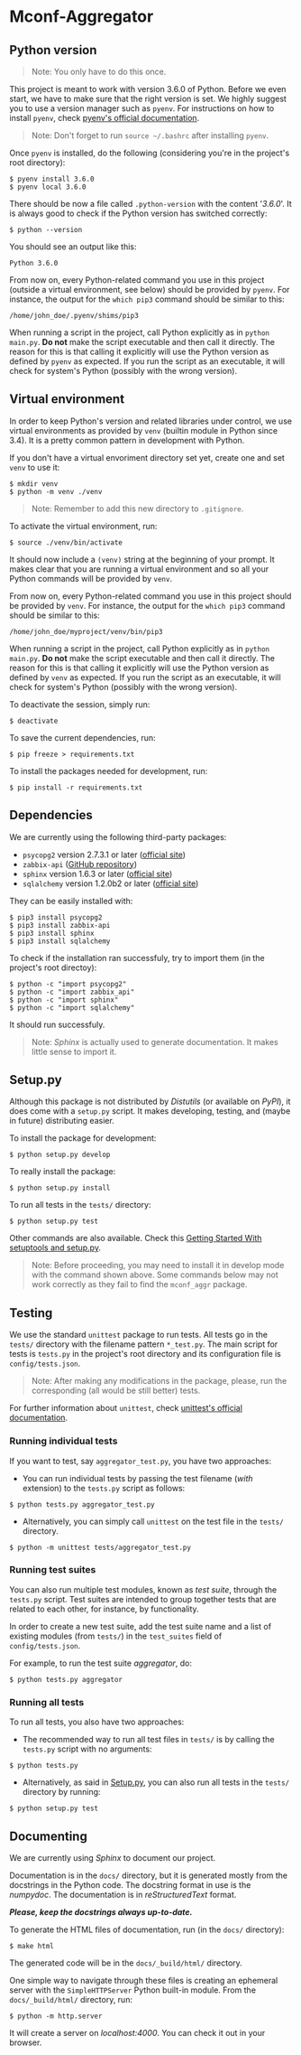 # Mconf-Aggregator

## Python version

> Note: You only have to do this once.

This project is meant to work with version 3.6.0 of Python. Before we even start,
we have to make sure that the right version is set. We highly suggest you to use
a version manager such as `pyenv`. For instructions on how to
install `pyenv`, check
[pyenv's official documentation](https://github.com/pyenv/pyenv#installation).

> Note: Don't forget to run `source ~/.bashrc` after installing `pyenv`.

Once `pyenv` is installed, do the following (considering you're in the
project's root directory):

```
$ pyenv install 3.6.0
$ pyenv local 3.6.0
```

There should be now a file called `.python-version` with the content '_3.6.0_'.
It is always good to check if the Python version has switched correctly:

```
$ python --version
```

You should see an output like this:

```
Python 3.6.0
```

From now on, every Python-related command you use in this project (outside a virtual
environment, see below) should be provided by `pyenv`.
For instance, the output for the `which pip3` command should be similar to this:

```
/home/john_doe/.pyenv/shims/pip3
```

When running a script in the project, call Python explicitly as in `python main.py`.
**Do not** make the script executable and then call it directly. The reason for
this is that calling it explicitly will use the Python version as defined by `pyenv` as expected.
If you run the script as an executable, it will check for system's Python
(possibly with the wrong version).

## Virtual environment

In order to keep Python's version and related libraries under control, we use
virtual environments as provided by `venv` (builtin module in Python since 3.4).
It is a pretty common pattern in development with Python.

If you don't have a virtual envoriment directory set yet, create one and
set `venv` to use it:

```
$ mkdir venv
$ python -m venv ./venv
```

> Note: Remember to add this new directory to `.gitignore`.

To activate the virtual environment, run:

```
$ source ./venv/bin/activate
```

It should now include a `(venv)` string at the beginning of your prompt. It
makes clear that you are running a virtual environment and so all your Python
commands will be provided by `venv`.

From now on, every Python-related command you use in this project should be
provided by `venv`. For instance, the output for the `which pip3` command should be similar to this:

```
/home/john_doe/myproject/venv/bin/pip3
```

When running a script in the project, call Python explicitly as in `python main.py`.
**Do not** make the script executable and then call it directly. The reason for
this is that calling it explicitly will use the Python version as defined by `venv` as expected.
If you run the script as an executable, it will check for system's Python
(possibly with the wrong version).

To deactivate the session, simply run:

```
$ deactivate
```

To save the current dependencies, run:

```
$ pip freeze > requirements.txt
```

To install the packages needed for development, run:

```
$ pip install -r requirements.txt
```

## Dependencies

We are currently using the following third-party packages:

* `psycopg2` version 2.7.3.1 or later ([official site](http://initd.org/psycopg/))
* `zabbix-api` ([GitHub repository](https://github.com/gescheit/scripts/tree/master/zabbix))
* `sphinx` version 1.6.3 or later ([official site](http://www.sphinx-doc.org/en/stable/))
* `sqlalchemy` version 1.2.0b2 or later ([official site](https://www.sqlalchemy.org/))

They can be easily installed with:

```
$ pip3 install psycopg2
$ pip3 install zabbix-api
$ pip3 install sphinx
$ pip3 install sqlalchemy
```

To check if the installation ran successfuly, try to import them
(in the project's root directoy):

```
$ python -c "import psycopg2"
$ python -c "import zabbix_api"
$ python -c "import sphinx"
$ python -c "import sqlalchemy"
```

It should run successfuly.

> Note: _Sphinx_ is actually used to generate documentation. It makes little
sense to import it.

## Setup.py

Although this package is not distributed by _Distutils_ (or available on _PyPI_),
it does come with a `setup.py` script. It makes developing, testing, and
(maybe in future) distributing easier.

To install the package for development:

```
$ python setup.py develop
```

To really install the package:

```
$ python setup.py install
```

To run all tests in the `tests/` directory:

```
$ python setup.py test
```

Other commands are also available. Check this
[Getting Started With setuptools and setup.py](https://pythonhosted.org/an_example_pypi_project/setuptools.html).

> Note: Before proceeding, you may need to install it in develop mode with
the command shown above. Some commands below may not work correctly as they fail
to find the `mconf_aggr` package.

## Testing

We use the standard `unittest` package to run tests. All tests go in the
`tests/` directory with the filename pattern `*_test.py`. The main script for
tests is `tests.py` in the project's root directory and its configuration
file is `config/tests.json`.

> Note: After making any modifications in the package, please, run the
corresponding (all would be still better) tests.

For further information about `unittest`, check
[unittest's official documentation](https://docs.python.org/3/library/unittest.html).

### Running individual tests

If you want to test, say `aggregator_test.py`, you have two approaches:

* You can run individual tests by passing the test filename (_with_ extension) to
the `tests.py` script as follows:

```
$ python tests.py aggregator_test.py
```

* Alternatively, you can simply call `unittest` on the test file in the
`tests/` directory.

```
$ python -m unittest tests/aggregator_test.py
```

### Running test suites

You can also run multiple test modules, known as _test suite_, through
the `tests.py` script. Test suites are intended to group together tests
that are related to each other, for instance, by functionality.

In order to create a new test suite, add the test
suite name and a list of existing modules (from `tests/`) in the `test_suites`
field of `config/tests.json`.

For example, to run the test suite _aggregator_, do:

```
$ python tests.py aggregator
```

### Running all tests

To run all tests, you also have two approaches:

* The recommended way to run all test files in `tests/` is by calling the
`tests.py` script with no arguments:

```
$ python tests.py
```

* Alternatively, as said in [Setup.py](#setup.py), you can also run all tests in
the `tests/` directory by running:

```
$ python setup.py test
```

## Documenting

We are currently using _Sphinx_ to document our project.

Documentation is in the `docs/` directory, but it is generated mostly from the
docstrings in the Python code. The docstring format in use is the _numpydoc_.
The documentation is in _reStructuredText_ format.

_**Please, keep the docstrings always up-to-date.**_

To generate the HTML files of documentation, run (in the `docs/` directory):

```
$ make html
```

The generated code will be in the `docs/_build/html/` directory.

One simple way to navigate through these files is creating an ephemeral server with
the `SimpleHTTPServer` Python built-in module. From the `docs/_build/html/` directory, run:

```
$ python -m http.server
```

It will create a server on _localhost:4000_. You can check it out in
your browser.

